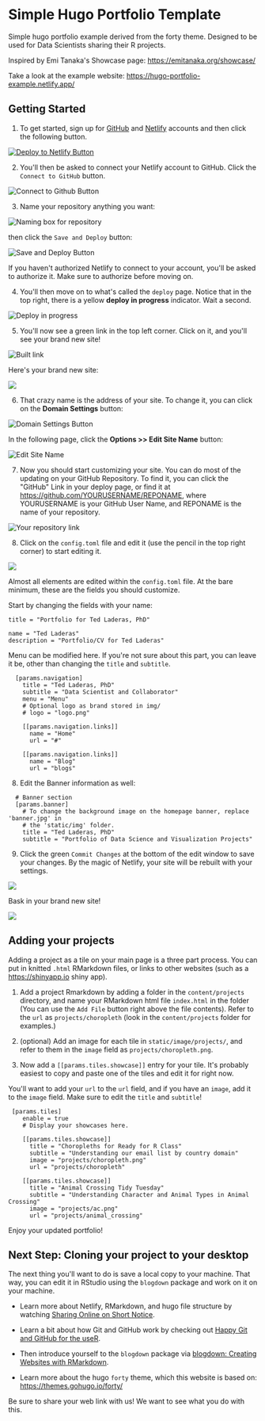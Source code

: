 # Simple Hugo Portfolio Template

Simple hugo portfolio example derived from the forty theme. Designed to be used for Data Scientists sharing their R projects.

Inspired by Emi Tanaka's Showcase page: https://emitanaka.org/showcase/

Take a look at the example website: https://hugo-portfolio-example.netlify.app/

## Getting Started

1. To get started, sign up for [GitHub](https://github.com) and [Netlify](https://netlify.com) accounts and then click the following button.

[![Deploy to Netlify Button](https://www.netlify.com/img/deploy/button.svg)](https://app.netlify.com/start/deploy?repository=https://github.com/laderast/portfolio-example)

2. You'll then be asked to connect your Netlify account to GitHub. Click the `Connect to GitHub` button.

![Connect to Github Button](static/img/install/connect_github.png)

3. Name your repository anything you want:

![Naming box for repository](static/img/install/name_repo.png)

then click the `Save and Deploy` button:

![Save and Deploy Button](static/img/install/name_repo2.png)

If you haven't authorized Netlify to connect to your account, you'll be asked to authorize it. Make sure to authorize before moving on.

4. You'll then move on to what's called the `deploy` page. Notice that in the top right, there is a yellow **deploy in progress** indicator. Wait a second.

![Deploy in progress](static/img/install/deploy1.png)

5. You'll now see a green link in the top left corner. Click on it, and you'll see your brand new site!

![Built link](static/img/install/deploy2.png)

Here's your brand new site:

![](static/img/install/site_first.png)

6. That crazy name is the address of your site. To change it, you can click on the **Domain Settings** button: 

![Domain Settings Button](static/img/install/site_name.png)

In the following page, click the **Options >> Edit Site Name** button:

![Edit Site Name](static/img/install/site_name2.png)

7. Now you should start customizing your site. You can do most of the updating on your GitHub Repository. To find it, you can click the "GitHub" Link in your deploy page, or find it at https://github.com/YOURUSERNAME/REPONAME, where YOURUSERNAME is your GitHub User Name, and REPONAME is the name of your repository. 

![Your repository link](static/img/install/your_repo.png)

8. Click on the `config.toml` file and edit it (use the pencil in the top right corner) to start editing it.

![](static/img/install/commit_changes.png)

Almost all elements are edited within the `config.toml` file. At the bare minimum, these are the fields you should customize.

Start by changing the fields with your name:

```
title = "Portfolio for Ted Laderas, PhD"
```

```
name = "Ted Laderas"
description = "Portfolio/CV for Ted Laderas"
```

Menu can be modified here. If you're not sure about this part, you can leave it be, other than changing the `title` and `subtitle`.

```
  [params.navigation]
    title = "Ted Laderas, PhD"
    subtitle = "Data Scientist and Collaborator"
    menu = "Menu"
    # Optional logo as brand stored in img/
    # logo = "logo.png"

    [[params.navigation.links]]
      name = "Home"
      url = "#"

    [[params.navigation.links]]
      name = "Blog"
      url = "blogs"

```

8. Edit the Banner information as well: 

```
  # Banner section
  [params.banner]
    # To change the background image on the homepage banner, replace 'banner.jpg' in
    # the 'static/img' folder.
    title = "Ted Laderas, PhD"
    subtitle = "Portfolio of Data Science and Visualization Projects"

```
9. Click the green `Commit Changes` at the bottom of the edit window to save your changes. By the magic of Netlify, your site will be rebuilt with your settings. 

![](static/img/install/commit_changes.png)

Bask in your brand new site!

![](static/img/install/site_first.png)

## Adding your projects

Adding a project as a tile on your main page is a three part process. You can put in knitted `.html` RMarkdown files, or links to other websites (such as a https://shinyapp.io shiny app).

1. Add a project Rmarkdown by adding a folder in the `content/projects` directory, and name your 
RMarkdown html file `index.html` in the folder (You can use the `Add File` button right above the file contents). Refer to the `url` as `projects/choropleth` (look in the `content/projects` folder for examples.)

2. (optional) Add an image for each tile in `static/image/projects/`, and refer to them in the `image` field as `projects/choropleth.png`.

3. Now add a `[[params.tiles.showcase]]` entry for your tile. It's probably easiest to copy and paste one of the tiles and edit it for right now.

You'll want to add your `url` to the `url` field, and if you have an `image`, add it to the `image` field. Make sure to edit the `title` and `subtitle`!

```
 [params.tiles]
    enable = true
    # Display your showcases here.
    
    [[params.tiles.showcase]]
      title = "Choropleths for Ready for R Class"
      subtitle = "Understanding our email list by country domain"
      image = "projects/choropleth.png"
      url = "projects/choropleth"

    [[params.tiles.showcase]]
      title = "Animal Crossing Tidy Tuesday"
      subtitle = "Understanding Character and Animal Types in Animal Crossing"
      image = "projects/ac.png"
      url = "projects/animal_crossing"
```

Enjoy your updated portfolio!

## Next Step: Cloning your project to your desktop

The next thing you'll want to do is save a local copy to your machine. That way, you can edit it in RStudio using the `blogdown` package and work on it on your machine.

* Learn more about Netlify, RMarkdown, and hugo file structure by watching [Sharing Online on Short Notice](http://rstd.io/sharing).

* Learn a bit about how Git and GitHub work by checking out [Happy Git and GitHub for the useR](https://happygitwithr.com/). 

* Then introduce yourself to the `blogdown` package via [blogdown: Creating Websites with RMarkdown](https://bookdown.org/yihui/blogdown/).

* Learn more about the hugo `forty` theme, which this website is based on: https://themes.gohugo.io/forty/

Be sure to share your web link with us! We want to see what you do with this.

